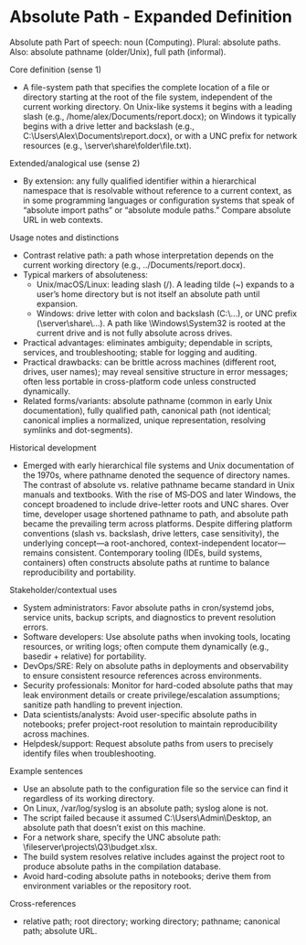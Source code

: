 # Absolute Path - Expanded Definition

Absolute path
Part of speech: noun (Computing). Plural: absolute paths. Also: absolute pathname (older/Unix), full path (informal).

Core definition (sense 1)
- A file-system path that specifies the complete location of a file or directory starting at the root of the file system, independent of the current working directory. On Unix-like systems it begins with a leading slash (e.g., /home/alex/Documents/report.docx); on Windows it typically begins with a drive letter and backslash (e.g., C:\Users\Alex\Documents\report.docx), or with a UNC prefix for network resources (e.g., \\server\share\folder\file.txt).

Extended/analogical use (sense 2)
- By extension: any fully qualified identifier within a hierarchical namespace that is resolvable without reference to a current context, as in some programming languages or configuration systems that speak of “absolute import paths” or “absolute module paths.” Compare absolute URL in web contexts.

Usage notes and distinctions
- Contrast relative path: a path whose interpretation depends on the current working directory (e.g., ../Documents/report.docx).
- Typical markers of absoluteness:
  - Unix/macOS/Linux: leading slash (/). A leading tilde (~) expands to a user’s home directory but is not itself an absolute path until expansion.
  - Windows: drive letter with colon and backslash (C:\…), or UNC prefix (\\server\share\…). A path like \Windows\System32 is rooted at the current drive and is not fully absolute across drives.
- Practical advantages: eliminates ambiguity; dependable in scripts, services, and troubleshooting; stable for logging and auditing.
- Practical drawbacks: can be brittle across machines (different root, drives, user names); may reveal sensitive structure in error messages; often less portable in cross-platform code unless constructed dynamically.
- Related forms/variants: absolute pathname (common in early Unix documentation), fully qualified path, canonical path (not identical; canonical implies a normalized, unique representation, resolving symlinks and dot-segments).

Historical development
- Emerged with early hierarchical file systems and Unix documentation of the 1970s, where pathname denoted the sequence of directory names. The contrast of absolute vs. relative pathname became standard in Unix manuals and textbooks. With the rise of MS‑DOS and later Windows, the concept broadened to include drive-letter roots and UNC shares. Over time, developer usage shortened pathname to path, and absolute path became the prevailing term across platforms. Despite differing platform conventions (slash vs. backslash, drive letters, case sensitivity), the underlying concept—a root-anchored, context-independent locator—remains consistent. Contemporary tooling (IDEs, build systems, containers) often constructs absolute paths at runtime to balance reproducibility and portability.

Stakeholder/contextual uses
- System administrators: Favor absolute paths in cron/systemd jobs, service units, backup scripts, and diagnostics to prevent resolution errors.
- Software developers: Use absolute paths when invoking tools, locating resources, or writing logs; often compute them dynamically (e.g., basedir + relative) for portability.
- DevOps/SRE: Rely on absolute paths in deployments and observability to ensure consistent resource references across environments.
- Security professionals: Monitor for hard-coded absolute paths that may leak environment details or create privilege/escalation assumptions; sanitize path handling to prevent injection.
- Data scientists/analysts: Avoid user-specific absolute paths in notebooks; prefer project-root resolution to maintain reproducibility across machines.
- Helpdesk/support: Request absolute paths from users to precisely identify files when troubleshooting.

Example sentences
- Use an absolute path to the configuration file so the service can find it regardless of its working directory.
- On Linux, /var/log/syslog is an absolute path; syslog alone is not.
- The script failed because it assumed C:\Users\Admin\Desktop, an absolute path that doesn’t exist on this machine.
- For a network share, specify the UNC absolute path: \\fileserver\projects\Q3\budget.xlsx.
- The build system resolves relative includes against the project root to produce absolute paths in the compilation database.
- Avoid hard-coding absolute paths in notebooks; derive them from environment variables or the repository root.

Cross-references
- relative path; root directory; working directory; pathname; canonical path; absolute URL.
